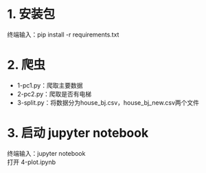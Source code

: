 # 1. 安装包

终端输入：pip install -r requirements.txt

# 2. 爬虫
* 1-pc1.py：爬取主要数据
* 2-pc2.py：爬取是否有电梯
* 3-split.py：将数据分为house_bj.csv，house_bj_new.csv两个文件

# 3. 启动 jupyter notebook
终端输入：jupyter notebook  
打开 4-plot.ipynb
